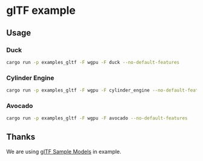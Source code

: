# glTF example

## Usage

### Duck

```sh
cargo run -p examples_gltf -F wgpu -F duck --no-default-features
```

### Cylinder Engine

```sh
cargo run -p examples_gltf -F wgpu -F cylinder_engine --no-default-features
```

### Avocado

```sh
cargo run -p examples_gltf -F wgpu -F avocado --no-default-features
```

## Thanks

We are using [glTF Sample Models](https://github.com/KhronosGroup/glTF-Sample-Models) in example.
